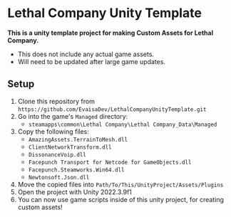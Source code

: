 

# Lethal Company Unity Template
**This is a unity template project for making Custom Assets for Lethal Company.**

- This does not include any actual game assets.
- Will need to be updated after large game updates.

## Setup

1. Clone this repository from `https://github.com/EvaisaDev/LethalCompanyUnityTemplate.git`
2. Go into the game's `Managed` directory:
	- `steamapps\common\Lethal Company\Lethal Company_Data\Managed`
3. Copy the following files:
	- `AmazingAssets.TerrainToMesh.dll`
	- `ClientNetworkTransform.dll`
	- `DissonanceVoip.dll`
	- `Facepunch Transport for Netcode for GameObjects.dll`
	- `Facepunch.Steamworks.Win64.dll`
	- `Newtonsoft.Json.dll`
4. Move the copied files into `Path/To/This/UnityProject/Assets/Plugins`
5. Open the project with Unity 2022.3.9f1
6. You can now use game scripts inside of this unity project, for creating custom assets!
